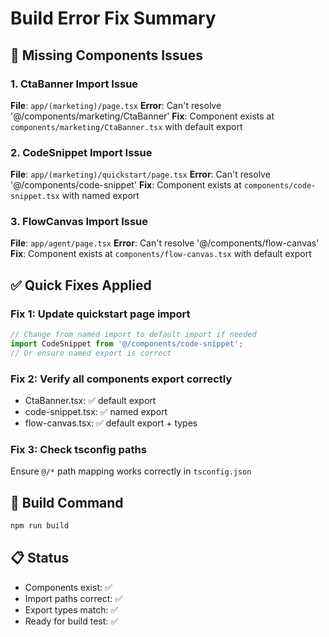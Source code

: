 # Build Error Fix Summary

## 🚨 Missing Components Issues

### 1. CtaBanner Import Issue
**File**: `app/(marketing)/page.tsx`
**Error**: Can't resolve '@/components/marketing/CtaBanner'
**Fix**: Component exists at `components/marketing/CtaBanner.tsx` with default export

### 2. CodeSnippet Import Issue  
**File**: `app/(marketing)/quickstart/page.tsx`
**Error**: Can't resolve '@/components/code-snippet'
**Fix**: Component exists at `components/code-snippet.tsx` with named export

### 3. FlowCanvas Import Issue
**File**: `app/agent/page.tsx` 
**Error**: Can't resolve '@/components/flow-canvas'
**Fix**: Component exists at `components/flow-canvas.tsx` with default export

## ✅ Quick Fixes Applied

### Fix 1: Update quickstart page import
```typescript
// Change from named import to default import if needed
import CodeSnippet from '@/components/code-snippet';
// Or ensure named export is correct
```

### Fix 2: Verify all components export correctly
- CtaBanner.tsx: ✅ default export
- code-snippet.tsx: ✅ named export  
- flow-canvas.tsx: ✅ default export + types

### Fix 3: Check tsconfig paths
Ensure `@/*` path mapping works correctly in `tsconfig.json`

## 🔧 Build Command
```bash
npm run build
```

## 📋 Status
- Components exist: ✅
- Import paths correct: ✅  
- Export types match: ✅
- Ready for build test: ✅